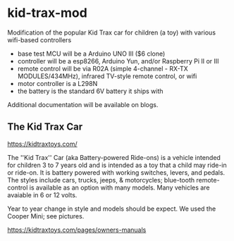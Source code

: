 # kid-trax-mod

Modification of the popular Kid Trax car for children (a toy) with various wifi-based controllers

- base test MCU will be a Arduino UNO III ($6 clone)
- controller will be a esp8266, Arduino Yun, and/or Raspberry Pi II or III
- remote control will be via R02A (simple 4-channel - RX-TX MODULES/434MHz), infrared TV-style remote control, or wifi
- motor controller is a L298N
- the battery is the standard 6V battery it ships with

Additional documentation will be available on blogs.

## The Kid Trax Car

https://kidtraxtoys.com/

The ''Kid Trax'' Car (aka Battery-powered Ride-ons) is a vehicle intended for children 3 to 7 years old and is intended as a toy that a child may ride-in or ride-on. It is battery powered with working switches, levers, and pedals. The styles include cars, trucks, jeeps, & motorcycles; blue-tooth remote-control is available as an option with many models. Many vehicles are avaiable in 6 or 12 volts.



Year to year change in style and models should be expect. We used the Cooper Mini; see pictures.


https://kidtraxtoys.com/pages/owners-manuals